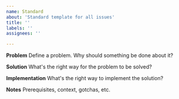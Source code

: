 ```yaml
---
name: Standard
about: 'Standard template for all issues'
title: ''
labels: ''
assignees: ''

---
```


**Problem**
Define a problem. Why should something be done about it?

**Solution**
What's the right way for the problem to be solved?

**Implementation**
What's the right way to implement the solution?

**Notes**
Prerequisites, context, gotchas, etc.
